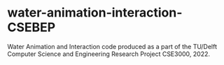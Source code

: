 # water-animation-interaction-CSEBEP
Water Animation and Interaction code produced as a part of the TU/Delft Computer Science and Engineering Research Project CSE3000, 2022. 
